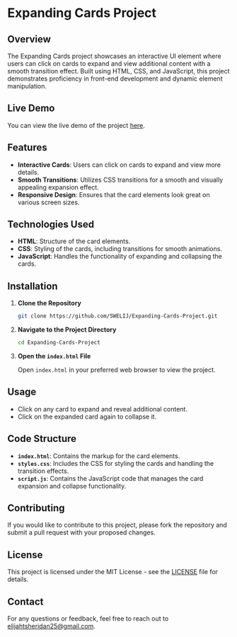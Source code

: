 
# Expanding Cards Project

## Overview

The Expanding Cards project showcases an interactive UI element where users can click on cards to expand and view additional content with a smooth transition effect. Built using HTML, CSS, and JavaScript, this project demonstrates proficiency in front-end development and dynamic element manipulation.

## Live Demo

You can view the live demo of the project [here](https://github.com/SWELIJ/Expanding-Cards-Project).

## Features

- **Interactive Cards**: Users can click on cards to expand and view more details.
- **Smooth Transitions**: Utilizes CSS transitions for a smooth and visually appealing expansion effect.
- **Responsive Design**: Ensures that the card elements look great on various screen sizes.

## Technologies Used

- **HTML**: Structure of the card elements.
- **CSS**: Styling of the cards, including transitions for smooth animations.
- **JavaScript**: Handles the functionality of expanding and collapsing the cards.

## Installation

1. **Clone the Repository**

   ```bash
   git clone https://github.com/SWELIJ/Expanding-Cards-Project.git
   ```

2. **Navigate to the Project Directory**

   ```bash
   cd Expanding-Cards-Project
   ```

3. **Open the `index.html` File**

   Open `index.html` in your preferred web browser to view the project.

## Usage

- Click on any card to expand and reveal additional content.
- Click on the expanded card again to collapse it.

## Code Structure

- **`index.html`**: Contains the markup for the card elements.
- **`styles.css`**: Includes the CSS for styling the cards and handling the transition effects.
- **`script.js`**: Contains the JavaScript code that manages the card expansion and collapse functionality.

## Contributing

If you would like to contribute to this project, please fork the repository and submit a pull request with your proposed changes.

## License

This project is licensed under the MIT License - see the [LICENSE](LICENSE) file for details.

## Contact

For any questions or feedback, feel free to reach out to [elijahtsheridan25@gmail.com](mailto:elijahtsheridan25@gmail.com).

